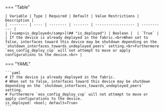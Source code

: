 <!--
  ~ Copyright (c) 2025 Arista Networks, Inc.
  ~ Use of this source code is governed by the Apache License 2.0
  ~ that can be found in the LICENSE file.
  -->
=== "Table"

    | Variable | Type | Required | Default | Value Restrictions | Description |
    | -------- | ---- | -------- | ------- | ------------------ | ----------- |
    | [<samp>is_deployed</samp>](## "is_deployed") | Boolean |  | `True` |  | If the device is already deployed in the fabric.<br>When set to false, interfaces toward this device may be shutdown depending on the `shutdown_interfaces_towards_undeployed_peers` setting.<br>Furthermore `eos_config_deploy_cvp` will not attempt to move or apply configurations to the device.<br> |

=== "YAML"

    ```yaml
    # If the device is already deployed in the fabric.
    # When set to false, interfaces toward this device may be shutdown depending on the `shutdown_interfaces_towards_undeployed_peers` setting.
    # Furthermore `eos_config_deploy_cvp` will not attempt to move or apply configurations to the device.
    is_deployed: <bool; default=True>
    ```
